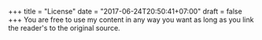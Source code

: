 +++
title = "License"
date = "2017-06-24T20:50:41+07:00"
draft = false
+++
You are free to use my content in any way you want as long as you link the reader's to the original source.
